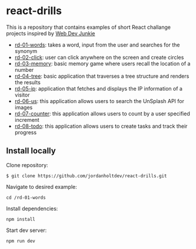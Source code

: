 # react-drills

This is a repository that contains examples of short React challange projects inspired by [Web Dev Junkie](https://www.youtube.com/@WebDevJunkie)

-   [rd-01-words](https://github.com/jordanholtdev/react-drills/tree/main/rd-01-words): takes a word, input from the user and searches for the synonym
-   [rd-02-click](https://github.com/jordanholtdev/react-drills/tree/main/rd-02-click): user can click anywhere on the screen and create circles
-   [rd-03-memory](https://github.com/jordanholtdev/react-drills/tree/main/rd-02-click): basic memory game where users recall the location of a number
-   [rd-04-tree](https://github.com/jordanholtdev/react-drills/tree/main/rd-04-tree): basic application that traverses a tree structure and renders the results
-   [rd-05-ip](https://github.com/jordanholtdev/react-drills/tree/main/rd-05-ip): application that fetches and displays the IP information of a visitor
-   [rd-06-us](https://github.com/jordanholtdev/react-drills/tree/main/rd-06-us): this application allows users to search the UnSplash API for images
-   [rd-07-counter](https://github.com/jordanholtdev/react-drills/tree/main/rd-07-counter): this application allows users to count by a user specified increment
-   [rd-08-todo](https://github.com/jordanholtdev/react-drills/tree/main/rd-08-todo): this application allows users to create tasks and track their progress

## Install locally

Clone repository:

```
$ git clone https://github.com/jordanholtdev/react-drills.git
```

Navigate to desired example:

```
cd /rd-01-words
```

Install dependencies:

```
npm install
```

Start dev server:

```
npm run dev
```
